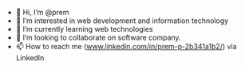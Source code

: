 - 👋 Hi, I’m @prem
- 👀 I’m interested in web development and information technology
- 🌱 I’m currently learning web technologies
- 💞️ I’m looking to collaborate on software company.
- 📫 How to reach me (www.linkedin.com/in/prem-p-2b341a1b2/) via LinkedIn


<!---
prem/prem is a ✨ special ✨ repository because its `README.md` (this file) appears on your GitHub profile.
You can click the Preview link to take a look at your changes.
--->
